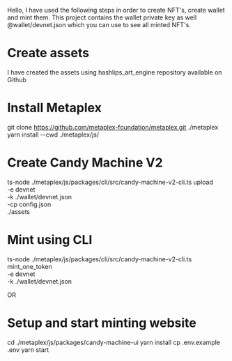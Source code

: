 Hello, I have used the following steps in order to create NFT's, create wallet and mint them. This project contains the wallet private key as well @wallet/devnet.json which you can use to see all minted NFT's.

# Create assets
I have created the assets using hashlips_art_engine repository available on Github

# Install Metaplex
git clone https://github.com/metaplex-foundation/metaplex.git ./metaplex
yarn install --cwd ./metaplex/js/

# Create Candy Machine V2
ts-node ./metaplex/js/packages/cli/src/candy-machine-v2-cli.ts upload \
	-e devnet \
  	-k ./wallet/devnet.json \
  	-cp config.json \
  	./assets

# Mint using CLI
ts-node ./metaplex/js/packages/cli/src/candy-machine-v2-cli.ts mint_one_token \
    -e devnet \
    -k ./wallet/devnet.json

OR

# Setup and start minting website
cd ./metaplex/js/packages/candy-machine-ui
yarn install
cp .env.example .env
yarn start
